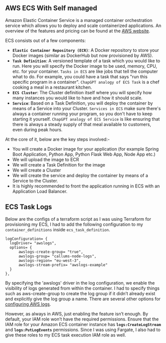 ## AWS ECS With Self managed 
Amazon Elastic Container Service is a managed container orchestration service which allows you to deploy and scale containerized applications. An overview of the features and pricing can be found at the [AWS website](https://aws.amazon.com/ecs).

ECS consists out of a few components:

- **`Elastic Container Repository (ECR)`**: A Docker repository to store your Docker images (similar as DockerHub but now provisioned by AWS).
- **`Task Definition`**: A versioned template of a task which you would like to run. Here you will specify the Docker image to be used, memory, CPU, etc. for your container.
`Tasks in ECS` are like jobs that tell the computer what to do. For example, you could have a task that says "run this specific program in a container". 
`ChapGPT analogy of ECS Task` is a chef cooking a meal in a restaurant kitchen.
- **`ECS Cluster`**: The Cluster definition itself where you will specify how many instances you would like to have and how it should scale.
- **`Service`**: Based on a Task Definition, you will deploy the container by means of a Service into your Cluster. `Services in ECS` make sure there's always a container running your program, so you don't have to keep starting it yourself. `ChapGPT analogy of ECS Service` is like ensuring that there is always a steady supply of that meal available to customers, even during peak hours.

At the core of it, below are the key steps involved:-

- You will create a Docker image for your application (for example Spring Boot Application, Python App, Python Flask Web App, Node App etc.)
- We will upload the image to ECR
- We will create a Task Definition for the image
- We will create a Cluster
- We will create the service and deploy the container by means of a Service to the Cluster.
- It is highly recommended to front the application running in ECS with an Application Load Balancer.

## ECS Task Logs

Below are the configs of a terraform script as I was using Terraform for provisioning my ECS, I had to add the following configuration to my `container_definitions` inside `ecs_task_definition`.

```
logConfiguration= {
  logDriver= "awslogs",
  options= {
      awslogs-create-group= "true",
      awslogs-group= "callums-node-logs",
      awslogs-region= "eu-west-3",
      awslogs-stream-prefix= "awslogs-example"
  }
},
```

By specifying the 'awslogs' driver in the log configuration, we enable the visibility of logs generated from within the container. I had to specify things such as aws-create-group to create the log group if it didn’t already exist and explicitly give the log group a name. There are several other options for [configuring AWS logs](https://docs.aws.amazon.com/AmazonECS/latest/APIReference/API_LogConfiguration.html).

However, as always in AWS, just enabling the feature isn’t enough. By default, your IAM role won’t have the required permissions. Ensure that the IAM role for your Amazon ECS container instance has **`logs:CreateLogStream`** and **`logs:PutLogEvents`** permissions. Since I was using Fargate, I also had to give these roles to my ECS task execution IAM role as well.